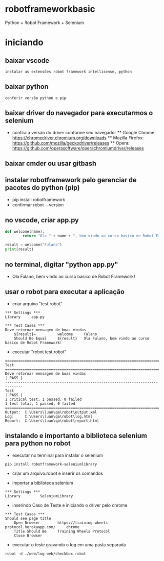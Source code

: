 # robotframeworkbasic
Python + Robot Framework + Selenium

# iniciando

## baixar vscode
	instalar as extensões robot framework intellisense, python

## baixar python
	conferir versão python e pip

## baixar driver do navegador para executarmos o selenium

* confira a versão do driver conforme seu navegador
** Google Chrome: https://chromedriver.chromium.org/downloads
** Mozilla Firefox: https://github.com/mozilla/geckodriver/releases
** Opera: https://github.com/operasoftware/operachromiumdriver/releases

## baixar cmder ou usar gitbash

## instalar robotframework pelo gerenciar de pacotes do python (pip)
	
* pip install robotframework
* confirmar robot --version

## no vscode, criar app.py

```python
def welcome(name):
        return "Ola " + name + ", bem vindo ao curso basico de Robot Framework!"

result = welcome("Fulano")
print(result) 
```

## no terminal, digitar "python app.py"
	
* Ola Fulano, bem vindo ao curso basico de Robot Framework!

## usar o robot para executar a aplicação
	
* criar arquivo "test.robot"

```
*** Settings ***
Library     app.py

*** Test Cases ***
Deve retornar mensagem de boas vindas
    ${result}=          welcome     Fulano
    Should Be Equal     ${result}   Ola Fulano, bem vindo ao curso basico de Robot Framework!
```

* executar "robot test.robot"
		
```
==============================================================================
Test
==============================================================================
Deve retornar mensagem de boas vindas                                 | PASS |
------------------------------------------------------------------------------
Test                                                                  | PASS |
1 critical test, 1 passed, 0 failed
1 test total, 1 passed, 0 failed
==============================================================================
Output:  C:\Users\luan\qa\robot\output.xml
Log:     C:\Users\luan\qa\robot\log.html
Report:  C:\Users\luan\qa\robot\report.html
```

## instalando e importanto a biblioteca selenium para python no robot

* executar no terminal para instalar o selenium
~~~
pip install robotframework-seleniumlibrary
~~~

* criar um arquivo.robot e inserir os comandos

* importar a biblioteca selenium
~~~
*** Settings ***
Library         SeleniumLibrary
~~~

* inserindo Caso de Teste e iniciando o driver pelo chrome
~~~
*** Test Cases ***
Should see page title
    Open Browser        https://training-wheels-protocol.herokuapp.com/     chrome
    Title Should Be     Training Wheels Protocol
    Close Browser
~~~

* executar o teste gravando o log em uma pasta separada
~~~
robot -d ./web/log web/checkbox.robot
~~~
